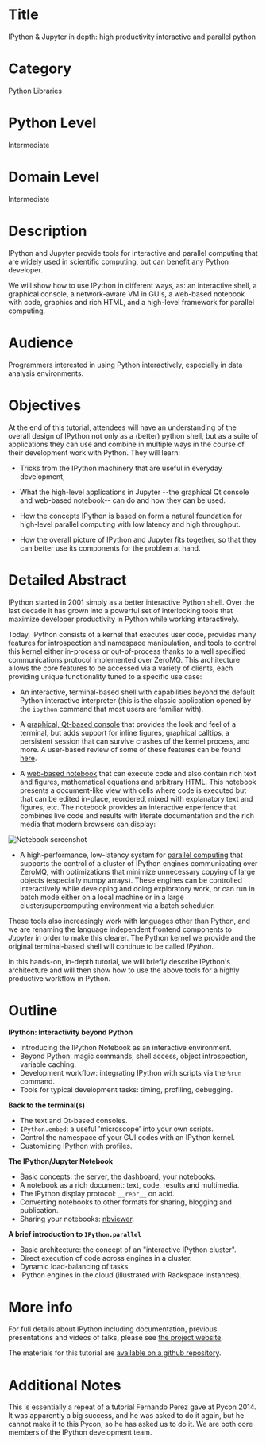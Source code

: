 # Title

IPython & Jupyter in depth: high productivity interactive and parallel python

# Category

Python Libraries

# Python Level

Intermediate

# Domain Level

Intermediate

# Description

IPython and Jupyter provide tools for interactive and parallel computing that are widely
used in scientific computing, but can benefit any Python developer.

We will show how to use IPython in different ways, as: an interactive shell,
a graphical console, a network-aware VM in GUIs, a web-based
notebook with code, graphics and rich HTML, and a high-level framework for
parallel computing.

# Audience 

Programmers interested in using Python interactively, especially in data
analysis environments.

# Objectives

At the end of this tutorial, attendees will have an understanding of the
overall design of IPython not only as a (better) python shell, but as a suite
of applications they can use and combine in multiple ways in the course of
their development work with Python. They will learn:

- Tricks from the IPython machinery that are useful in everyday development,

- What the high-level applications in Jupyter --the graphical Qt console
  and web-based notebook-- can do and how they can be used.

- How the concepts IPython is based on form a natural foundation for high-level
  parallel computing with low latency and high throughput.

- How the overall picture of IPython and Jupyter fits together, so that they can better use
  its components for the problem at hand.
  
# Detailed Abstract

IPython started in 2001 simply as a better interactive Python shell. Over the last decade it has grown into a powerful set of interlocking tools that maximize developer productivity in Python while working interactively.

Today, IPython consists of a kernel that executes user code, provides many features for introspection and namespace manipulation, and tools to control this kernel either in-process or out-of-process thanks to a well specified communications protocol implemented over ZeroMQ. This architecture allows the core features to be accessed via a variety of clients, each providing unique functionality tuned to a specific use case:

* An interactive, terminal-based shell with capabilities beyond the default Python interactive interpreter (this is the classic application opened by the `ipython` command that most users are familiar with).

* A [graphical, Qt-based console](http://ipython.org/ipython-doc/stable/interactive/qtconsole.html) that provides the look and feel of a terminal, but adds support for inline figures, graphical calltips, a persistent session that can survive crashes of the kernel process, and more. A user-based review of some of these features can be found [here](http://stronginference.com/weblog/2011/7/15/innovations-in-ipython.html).

* A [web-based notebook](http://ipython.org/notebook.html) that can execute code and also contain rich text and figures, mathematical equations and arbitrary HTML. This notebook presents a document-like view with cells where code is executed but that can be edited in-place, reordered, mixed with explanatory text and figures, etc. The notebook provides an interactive experience that combines live code and results with literate documentation and the rich media that modern browsers can display:

![Notebook screenshot](http://i.imgur.com/eo2SqS9.png)

* A high-performance, low-latency system for [parallel computing](http://ipython.org/ipython-doc/stable/parallel/parallel_intro.html) that supports the control of a cluster of IPython engines communicating over ZeroMQ, with optimizations that minimize unnecessary copying of large objects (especially numpy arrays). These engines can be controlled interactively while developing and doing exploratory work, or can run in batch mode either on a local machine or in a large cluster/supercomputing environment via a batch scheduler.

These tools also increasingly work with languages other than Python, and we are renaming the language independent frontend components to *Jupyter* in order to make this clearer. The Python kernel we provide and the original terminal-based shell will continue to be called *IPython*.

In this hands-on, in-depth tutorial, we will briefly describe IPython's
architecture and will then show how to use the above tools for a highly
productive workflow in Python.

# Outline

**IPython: Interactivity beyond Python** 

- Introducing the IPython Notebook as an interactive environment.
- Beyond Python: magic commands, shell access, object introspection, variable caching.
- Development workflow: integrating IPython with scripts via the `%run` command. 
- Tools for typical development tasks: timing, profiling, debugging.

**Back to the terminal(s)**

- The text and Qt-based consoles.
- `IPython.embed`: a useful 'microscope' into your own scripts.
- Control the namespace of your GUI codes with an IPython kernel.
- Customizing IPython with profiles.

**The IPython/Jupyter Notebook**

- Basic concepts: the server, the dashboard, your notebooks.
- A notebook as a rich document: text, code, results and multimedia.
- The IPython display protocol: `__repr__` on acid.
- Converting notebooks to other formats for sharing, blogging and publication.
- Sharing your notebooks: [nbviewer](http://nbviewer.ipython.org).

**A brief introduction to `IPython.parallel`** 

- Basic architecture: the concept of an "interactive IPython cluster".
- Direct execution of code across engines in a cluster.
- Dynamic load-balancing of tasks.
- IPython engines in the cloud (illustrated with Rackspace instances).

# More info

For full details about IPython including documentation, previous presentations
and videos of talks, please see [the project website](http://ipython.org).

The materials for this tutorial are
[available on a github repository](https://github.com/ipython/ipython-in-depth).


# Additional Notes

This is essentially a repeat of a tutorial Fernando Perez gave at Pycon 2014.
It was apparently a big success, and he was asked to do it again, but he cannot
make it to this Pycon, so he has asked us to do it. We are both core members of
the IPython development team.
